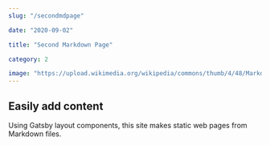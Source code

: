 ```yaml
---
slug: "/secondmdpage"

date: "2020-09-02"

title: "Second Markdown Page"

category: 2

image: "https://upload.wikimedia.org/wikipedia/commons/thumb/4/48/Markdown-mark.svg/1200px-Markdown-mark.svg.png"
---
```


## Easily add content

Using Gatsby layout components, this site makes static web pages from Markdown files.
